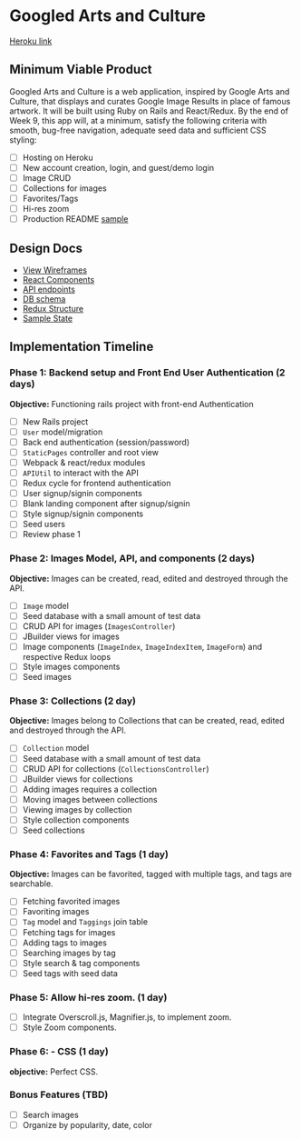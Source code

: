 # Googled Arts and Culture

[Heroku link][heroku]

[heroku]: http://www.googled.herokuapp.com

## Minimum Viable Product

Googled Arts and Culture is a web application, inspired by Google Arts and Culture, that displays and curates Google Image Results in place of famous artwork. It will be built using Ruby on Rails and React/Redux.  By the end of Week 9, this app will, at a minimum, satisfy the following criteria with smooth, bug-free navigation, adequate seed data and sufficient CSS styling:

- [ ] Hosting on Heroku
- [ ] New account creation, login, and guest/demo login
- [ ] Image CRUD
- [ ] Collections for images
- [ ] Favorites/Tags
- [ ] Hi-res zoom
- [ ] Production README [sample](docs/production_readme.md)

## Design Docs
* [View Wireframes][wireframes]
* [React Components][components]
* [API endpoints][api-endpoints]
* [DB schema][schema]
* [Redux Structure][redux-structure]
* [Sample State][sample-state]

[wireframes]: docs/wireframes
[components]: docs/component-heirarchy.md
[redux-structure]: docs/redux-structure.md
[sample-state]: docs/sample-state.md
[api-endpoints]: docs/api-endpoints.md
[schema]: docs/schema.md

## Implementation Timeline

### Phase 1: Backend setup and Front End User Authentication (2 days)

**Objective:** Functioning rails project with front-end Authentication

- [ ] New Rails project
- [ ] `User` model/migration
- [ ] Back end authentication (session/password)
- [ ] `StaticPages` controller and root view
- [ ] Webpack & react/redux modules
- [ ] `APIUtil` to interact with the API
- [ ] Redux cycle for frontend authentication
- [ ] User signup/signin components
- [ ] Blank landing component after signup/signin
- [ ] Style signup/signin components
- [ ] Seed users
- [ ] Review phase 1

### Phase 2: Images Model, API, and components (2 days)

**Objective:** Images can be created, read, edited and destroyed through
the API.

- [ ] `Image` model
- [ ] Seed database with a small amount of test data
- [ ] CRUD API for images (`ImagesController`)
- [ ] JBuilder views for images
- [ ] Image components (`ImageIndex`, `ImageIndexItem`, `ImageForm`) and respective Redux loops
- [ ] Style images components
- [ ] Seed images

### Phase 3: Collections (2 day)

**Objective:** Images belong to Collections that can be created, read, edited and destroyed through the API.

- [ ] `Collection` model
- [ ] Seed database with a small amount of test data
- [ ] CRUD API for collections (`CollectionsController`)
- [ ] JBuilder views for collections
- [ ] Adding images requires a collection
- [ ] Moving images between collections
- [ ] Viewing images by collection
- [ ] Style collection components
- [ ] Seed collections

### Phase 4: Favorites and Tags (1 day)

**Objective:** Images can be favorited, tagged with multiple tags, and tags are searchable.

- [ ] Fetching favorited images
- [ ] Favoriting images
- [ ] `Tag` model and `Taggings` join table
- [ ] Fetching tags for images
- [ ] Adding tags to images
- [ ] Searching images by tag
- [ ] Style search & tag components
- [ ] Seed tags with seed data

### Phase 5: Allow hi-res zoom. (1 day)

- [ ] Integrate Overscroll.js, Magnifier.js, to implement zoom.
- [ ] Style Zoom components.

### Phase 6: - CSS (1 day)

**objective:** Perfect CSS.

### Bonus Features (TBD)
- [ ] Search images
- [ ] Organize by popularity, date, color
